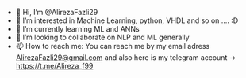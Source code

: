 - 👋 Hi, I’m @AlirezaFazli29
- 👀 I’m interested in Machine Learning, python, VHDL and so on .... :D
- 🌱 I’m currently learning ML and ANNs
- 💞️ I’m looking to collaborate on NLP and ML generally 
- 📫 How to reach me: You can reach me by my email adress AlirezaFazli29@gmail.com and also here is my telegram account -> https://t.me/Alireza_f99

<!---
AlirezaFazli29/AlirezaFazli29 is a ✨ special ✨ repository because its `README.md` (this file) appears on your GitHub profile.
You can click the Preview link to take a look at your changes.
--->
